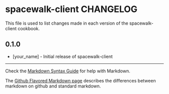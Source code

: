 spacewalk-client CHANGELOG
==========================

This file is used to list changes made in each version of the spacewalk-client cookbook.

0.1.0
-----
- [your_name] - Initial release of spacewalk-client

- - -
Check the [Markdown Syntax Guide](http://daringfireball.net/projects/markdown/syntax) for help with Markdown.

The [Github Flavored Markdown page](http://github.github.com/github-flavored-markdown/) describes the differences between markdown on github and standard markdown.
